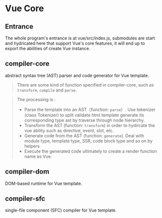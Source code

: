 # Vue Core

## Entrance

The whole program's entrance is at vue/src/index.js, submodules are start and hydricated here that support Vue's core features, it will end up to export the abilities of create Vue instance.

## compiler-core

abstract syntax tree (AST) parser and code generator for Vue template.

> There are some kind of function specified in compiler-core, such as `transform`, `compile` and `parse`.

> The processing is :
>
> - Parse the template into an AST（function: `parse`）. Use tokenizer (class Tokenizer) to split validate html template generate its corresponding type ast by traverse through node hierarchy.
> - Transform the AST (function: `transform`) in order to hydircate the vue ability such as directive, event, slot, etc.
> - Generate code from the AST (function: `generate`). Deal with module type, template type, SSR, code block type and so on by helpers.
> - Execute the generated code ultimately to create a render function name as Vue.

## compiler-dom

DOM-based runtime for Vue template.

## compiler-sfc

single-file component (SFC) compiler for Vue template.
